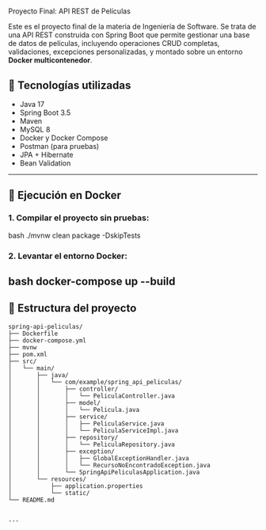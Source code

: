 # 
Proyecto Final: API REST de Películas

Este es el proyecto final de la materia de Ingeniería de Software. Se trata de una API REST construida con Spring Boot que permite gestionar una base de datos de películas, incluyendo operaciones CRUD completas, validaciones, excepciones personalizadas, y montado sobre un entorno **Docker multicontenedor**.

## 🚀 Tecnologías utilizadas

- Java 17
- Spring Boot 3.5
- Maven
- MySQL 8
- Docker y Docker Compose
- Postman (para pruebas)
- JPA + Hibernate
- Bean Validation

---
## 🐳 Ejecución en Docker

### 1. Compilar el proyecto sin pruebas:
bash
./mvnw clean package -DskipTests

### 2. Levantar el entorno Docker:
bash
docker-compose up --build
---

## 📁 Estructura del proyecto
```
spring-api-peliculas/
├── Dockerfile
├── docker-compose.yml
├── mvnw
├── pom.xml
├── src/
│   └── main/
│       ├── java/
│       │   └── com/example/spring_api_peliculas/
│       │       ├── controller/
│       │       │   └── PeliculaController.java
│       │       ├── model/
│       │       │   └── Pelicula.java
│       │       ├── service/
│       │       │   ├── PeliculaService.java
│       │       │   └── PeliculaServiceImpl.java
│       │       ├── repository/
│       │       │   └── PeliculaRepository.java
│       │       ├── exception/
│       │       │   ├── GlobalExceptionHandler.java
│       │       │   └── RecursoNoEncontradoException.java
│       │       └── SpringApiPeliculasApplication.java
│       └── resources/
│           ├── application.properties
│           └── static/
└── README.md


---


